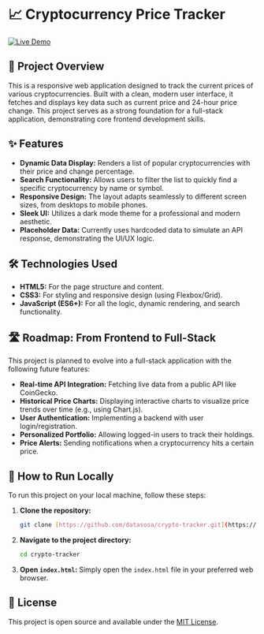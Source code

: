 # 📈 Cryptocurrency Price Tracker

[![Live Demo](https://img.shields.io/badge/Live_Demo-View_App-2EA44F?style=for-the-badge)](https://datasosa.github.io/crypto-tracker/)

## 🚀 Project Overview

This is a responsive web application designed to track the current prices of various cryptocurrencies. Built with a clean, modern user interface, it fetches and displays key data such as current price and 24-hour price change. This project serves as a strong foundation for a full-stack application, demonstrating core frontend development skills.

## ✨ Features

- **Dynamic Data Display:** Renders a list of popular cryptocurrencies with their price and change percentage.
- **Search Functionality:** Allows users to filter the list to quickly find a specific cryptocurrency by name or symbol.
- **Responsive Design:** The layout adapts seamlessly to different screen sizes, from desktops to mobile phones.
- **Sleek UI:** Utilizes a dark mode theme for a professional and modern aesthetic.
- **Placeholder Data:** Currently uses hardcoded data to simulate an API response, demonstrating the UI/UX logic.

## 🛠️ Technologies Used

- **HTML5:** For the page structure and content.
- **CSS3:** For styling and responsive design (using Flexbox/Grid).
- **JavaScript (ES6+):** For all the logic, dynamic rendering, and search functionality.

## 🛣️ Roadmap: From Frontend to Full-Stack

This project is planned to evolve into a full-stack application with the following future features:

- **Real-time API Integration:** Fetching live data from a public API like CoinGecko.
- **Historical Price Charts:** Displaying interactive charts to visualize price trends over time (e.g., using Chart.js).
- **User Authentication:** Implementing a backend with user login/registration.
- **Personalized Portfolio:** Allowing logged-in users to track their holdings.
- **Price Alerts:** Sending notifications when a cryptocurrency hits a certain price.

## 🤝 How to Run Locally

To run this project on your local machine, follow these steps:

1.  **Clone the repository:**
    ```bash
    git clone [https://github.com/datasosa/crypto-tracker.git](https://github.com/datasosa/crypto-tracker.git)
    ```
2.  **Navigate to the project directory:**
    ```bash
    cd crypto-tracker
    ```
3.  **Open `index.html`:** Simply open the `index.html` file in your preferred web browser.

## 📄 License

This project is open source and available under the [MIT License](LICENSE).
